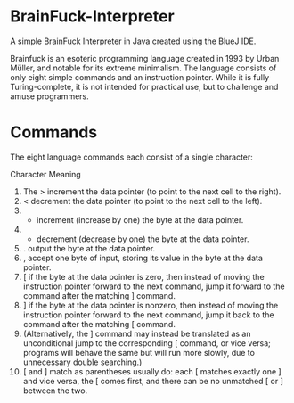# BrainFuck-Interpreter
A simple BrainFuck Interpreter in Java created using the BlueJ IDE.

Brainfuck is an esoteric programming language created in 1993 by Urban Müller, and notable for its extreme minimalism.
The language consists of only eight simple commands and an instruction pointer. While it is fully Turing-complete, it is not intended for practical use, but to challenge and amuse programmers.

# Commands

The eight language commands each consist of a single character:

Character	Meaning

1. The >	increment the data pointer (to point to the next cell to the right).
2. <	decrement the data pointer (to point to the next cell to the left).
3. +	increment (increase by one) the byte at the data pointer.
4. -	decrement (decrease by one) the byte at the data pointer.
5. .	output the byte at the data pointer.
6. ,	accept one byte of input, storing its value in the byte at the data pointer.
7. [	if the byte at the data pointer is zero, then instead of moving the instruction pointer forward to the next command, jump it forward to the command after the matching ] command.
8. ]	if the byte at the data pointer is nonzero, then instead of moving the instruction pointer forward to the next command, jump it back to the command after the matching [ command.
9. (Alternatively, the ] command may instead be translated as an unconditional jump to the corresponding [ command, or vice versa; programs will behave the same but will run more slowly, due to unnecessary double searching.)
10. [ and ] match as parentheses usually do: each [ matches exactly one ] and vice versa, the [ comes first, and there can be no unmatched [ or ] between the two.
